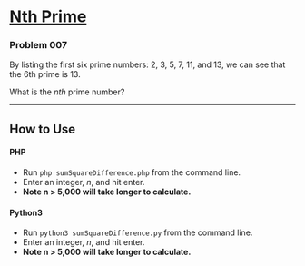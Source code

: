 # [Nth Prime](https://projecteuler.net/problem=7)

### Problem 007

By listing the first six prime numbers: 2, 3, 5, 7, 11, and 13, we can see that the 6th prime is 13.

What is the *nth* prime number?

---

## How to Use

#### **PHP**

* Run `php sumSquareDifference.php` from the command line.
* Enter an integer, *n*, and hit enter.
* **Note n > 5,000 will take longer to calculate.**

#### **Python3**

* Run `python3 sumSquareDifference.py` from the command line.
* Enter an integer, *n*, and hit enter.
* **Note n > 5,000 will take longer to calculate.**
